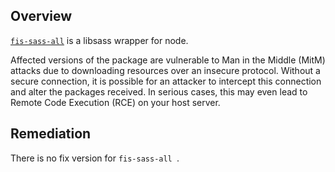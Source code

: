 ## Overview
[`fis-sass-all`](https://www.npmjs.com/package/fis-sass-all) is a libsass wrapper for node.

Affected versions of the package are vulnerable to Man in the Middle (MitM) attacks due to downloading resources over an insecure protocol. Without a secure connection, it is possible for an attacker to intercept this connection and alter the packages received. In serious cases, this may even lead to Remote Code Execution (RCE) on your host server.

## Remediation
There is no fix version for `fis-sass-all `.
